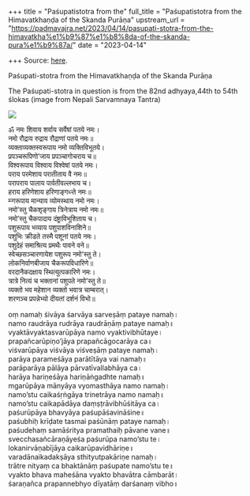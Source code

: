 +++
title = "Paśupatistotra from the"
full_title = "Paśupatistotra from the Himavatkhaṇḍa of the Skanda Purāṇa"
upstream_url = "https://padmavajra.net/2023/04/14/pasupati-stotra-from-the-himavatkha%e1%b9%87%e1%b8%8da-of-the-skanda-pura%e1%b9%87a/"
date = "2023-04-14"

+++
Source: [here](https://padmavajra.net/2023/04/14/pasupati-stotra-from-the-himavatkha%e1%b9%87%e1%b8%8da-of-the-skanda-pura%e1%b9%87a/).

Paśupati-stotra from the Himavatkhaṇḍa of the Skanda Purāṇa

The Paśupati-stotra in question is from the 82nd adhyaya,44th to 54th ślokas (image from Nepali Sarvamnaya Tantra)

![](https://padmavajrablog.files.wordpress.com/2023/04/whatsapp-image-2023-04-01-at-10.37.08-am.jpeg?w=539)

ॐ नमः शिवाय शर्वाय सर्वेषां पतये नमः।  
नमो रौद्राय रुद्राय रौद्राणां पतये नमः॥  
व्यक्ताव्यक्तस्वरूपाय नमो व्यक्तिविभूतये।  
प्रपञ्चरूपिणो’जाय प्रपञ्चागोचराय च॥  
विश्वरूपाय विश्वाय विश्वेषां पतये नमः।  
पराय परमेशाय परातीताय वै नमः॥  
परापराय पालाय पार्वतीवल्लभाय च।  
हराय हरिणेशाय हरिणाङ्गध्ऱ्ते नमः॥  
म्ऱ्गरूपाय मान्याय व्योमस्थाय नमो नमः।  
नमो’स्तु चैकशृङ्गाय त्रिनेत्राय नमो नमः॥  
नमो’स्तु चैकपादाय दंष्ट्राविभूशिताय च।  
पशुरूपाय भव्याय पशुपाशविनाशिने॥  
पशुभिः क्रीडते तस्मै पशूनां पतये नमः।  
पशुदेहं समाश्रित्य प्रमथैः पावने वने॥  
स्वेच्छसञ्चारणायेश पशुरूप नमो’स्तु ते।  
लोकनिर्वाणबीजाय चैकरूपविधारिणे॥  
वरदानैकदक्षाय स्थित्युत्पकारिणे नमः।  
त्रात्रे नित्यं च भक्तानां पशुपते नमो’स्तु ते॥  
व्यक्तो भव महेशान व्यक्तो भवात्र चाम्बरात्।  
शरणञ्च प्रपन्नेभ्यो दीयतां दर्शनं विभो॥

oṃ namaḥ śivāya śarvāya sarveṣāṃ pataye namaḥ।  
namo raudrāya rudrāya raudrāṇāṃ pataye namaḥ॥  
vyaktāvyaktasvarūpāya namo vyaktivibhūtaye।  
prapañcarūpiṇo’jāya prapañcāgocarāya ca॥  
viśvarūpāya viśvāya viśveṣāṃ pataye namaḥ।  
parāya parameśāya parātītāya vai namaḥ॥  
parāparāya pālāya pārvatīvallabhāya ca।  
harāya hariṇeśāya hariṇāṅgadhte namaḥ॥  
mgarūpāya mānyāya vyomasthāya namo namaḥ।  
namo’stu caikaśṛṅgāya trinetrāya namo namaḥ॥  
namo’stu caikapādāya daṃṣṭrāvibhūśitāya ca।  
paśurūpāya bhavyāya paśupāśavināśine॥  
paśubhiḥ krīḍate tasmai paśūnāṃ pataye namaḥ।  
paśudehaṃ samāśritya pramathaiḥ pāvane vane॥  
svecchasañcāraṇāyeśa paśurūpa namo’stu te।  
lokanirvāṇabījāya caikarūpavidhāriṇe॥  
varadānaikadakṣāya sthityutpakāriṇe namaḥ।  
trātre nityaṃ ca bhaktānāṃ paśupate namo’stu te॥  
vyakto bhava maheśāna vyakto bhavātra cāmbarāt।  
śaraṇañca prapannebhyo dīyatāṃ darśanaṃ vibho॥
